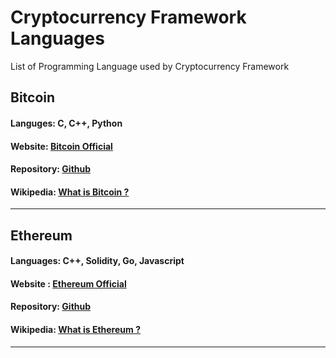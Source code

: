 # Cryptocurrency Framework Languages
List of Programming Language used by Cryptocurrency Framework

## Bitcoin
#### Languges: C, C++, Python
#### Website: [Bitcoin Official](https://bitcoin.org/)
#### Repository: [Github](https://github.com/bitcoin)
#### Wikipedia: [What is Bitcoin ?](https://en.wikipedia.org/wiki/Bitcoin)
---
## Ethereum
#### Languages: C++, Solidity, Go, Javascript
#### Website : [Ethereum Official](https://ethereum.org/en/)
#### Repository: [Github](https://github.com/ethereum)
#### Wikipedia:  [What is Ethereum ?](https://github.com/ethereum)
---